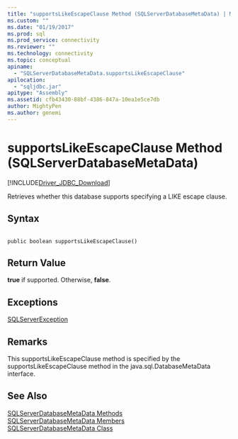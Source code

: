 ```yaml
---
title: "supportsLikeEscapeClause Method (SQLServerDatabaseMetaData) | Microsoft Docs"
ms.custom: ""
ms.date: "01/19/2017"
ms.prod: sql
ms.prod_service: connectivity
ms.reviewer: ""
ms.technology: connectivity
ms.topic: conceptual
apiname: 
  - "SQLServerDatabaseMetaData.supportsLikeEscapeClause"
apilocation: 
  - "sqljdbc.jar"
apitype: "Assembly"
ms.assetid: cfb43430-88bf-4386-847a-10ea1e5ce7db
author: MightyPen
ms.author: genemi
---
```

# supportsLikeEscapeClause Method (SQLServerDatabaseMetaData)
[!INCLUDE[Driver_JDBC_Download](../../../includes/driver_jdbc_download.md)]

  Retrieves whether this database supports specifying a LIKE escape clause.  
  
## Syntax  
  
```  
  
public boolean supportsLikeEscapeClause()  
```  
  
## Return Value  
 **true** if supported. Otherwise, **false**.  
  
## Exceptions  
 [SQLServerException](../../../connect/jdbc/reference/sqlserverexception-class.md)  
  
## Remarks  
 This supportsLikeEscapeClause method is specified by the supportsLikeEscapeClause method in the java.sql.DatabaseMetaData interface.  
  
## See Also  
 [SQLServerDatabaseMetaData Methods](../../../connect/jdbc/reference/sqlserverdatabasemetadata-methods.md)   
 [SQLServerDatabaseMetaData Members](../../../connect/jdbc/reference/sqlserverdatabasemetadata-members.md)   
 [SQLServerDatabaseMetaData Class](../../../connect/jdbc/reference/sqlserverdatabasemetadata-class.md)  
  
  
